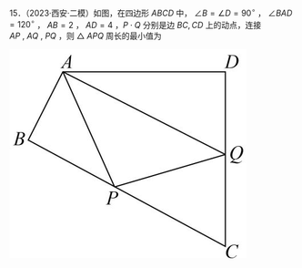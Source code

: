 15．（2023·西安·二模）如图，在四边形 $A B C D$ 中， $\angle B = \angle D = 9 0 ^ { \circ }$ ， $\angle B A D = 1 2 0 ^ { \circ }$ ， $A B = 2$ ， $A D { = } 4$ ，$P \cdot Q$ 分别是边 $B C , C D$ 上的动点，连接 $A P \ , \ A Q \ , \ P Q$ ，则 $\triangle \ A P Q$ 周长的最小值为

![](<../../qs_image_DB/专题2-1__将军饮马等8类常见最值问题（解析版）/9d9a8ed6751b33844c89d87f79f7118f2be5e149e07539095221a3cc75e62b08.jpg>)
